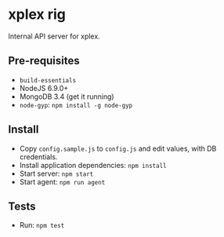 xplex rig
============

Internal API server for xplex.

## Pre-requisites

- `build-essentials`
- NodeJS 6.9.0+
- MongoDB 3.4 (get it running)
- `node-gyp`: `npm install -g node-gyp`

## Install

- Copy `config.sample.js` to `config.js` and edit values, with DB credentials.
- Install application dependencies: `npm install`
- Start server: `npm start`
- Start agent: `npm run agent`

## Tests

- Run: `npm test`
